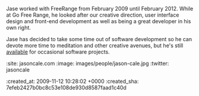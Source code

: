 Jase worked with FreeRange from February 2009 until February 2012. While at Go Free Range, he looked after our creative direction, user interface design and front-end development as well as being a great developer in his own right.

Jase has decided to take some time out of software development so he can devote more time to meditation and other creative avenues, but he's still [available](http://jasoncale.com) for occasional software projects.

:site: jasoncale.com
:image: images/people/jason-cale.jpg
:twitter: jasoncale

:created_at: 2009-11-12 10:28:02 +0000
:created_sha: 7efeb2427b0bc8c53e108de930d8587faad1c40d
